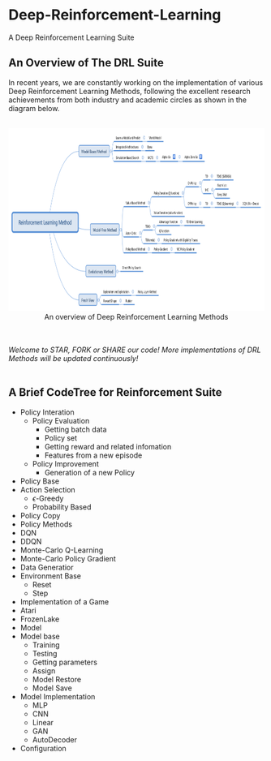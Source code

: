# Deep-Reinforcement-Learning
A Deep Reinforcement Learning Suite

## An Overview of The **DRL** Suite 

In recent years, we are constantly working on the implementation of various Deep Reinforcement Learning Methods, following the excellent research achievements from both industry and academic circles as shown in the diagram below.<br></br>

<div align=center><img src="https://github.com/emailhxn/Deep-Reinforcement-Learning/blob/master/img/ReinforcementLearningMethod.png" width = "1000" height = "360"/></div>
<div align=center>An overview of Deep Reinforcement Learning Methods</div>

<br></br>
*Welcome to STAR, FORK or SHARE our code! More implementations of DRL Methods will be updated continuously!*
<br></br>

## A Brief CodeTree for Reinforcement Suite

- Policy Interation
  - Policy Evaluation
      - Getting batch data
      - Policy set
      - Getting reward and related infomation
      - Features from a new episode
  - Policy Improvement
      - Generation of a new Policy 
- Policy Base
 - Action Selection
     - $\epsilon$-Greedy
     - Probability Based
 - Policy Copy
- Policy Methods 
 - DQN
 - DDQN
 - Monte-Carlo Q-Learning
 - Monte-Carlo Policy Gradient
- Data Generatior
 - Environment Base
     - Reset
     - Step
- Implementation of a Game
 - Atari
 - FrozenLake
- Model
 - Model base
     - Training
     - Testing
     - Getting parameters
     - Assign
     - Model Restore
     - Model Save
 - Model Implementation
     - MLP
     - CNN
     - Linear
     - GAN
     - AutoDecoder
- Configuration

